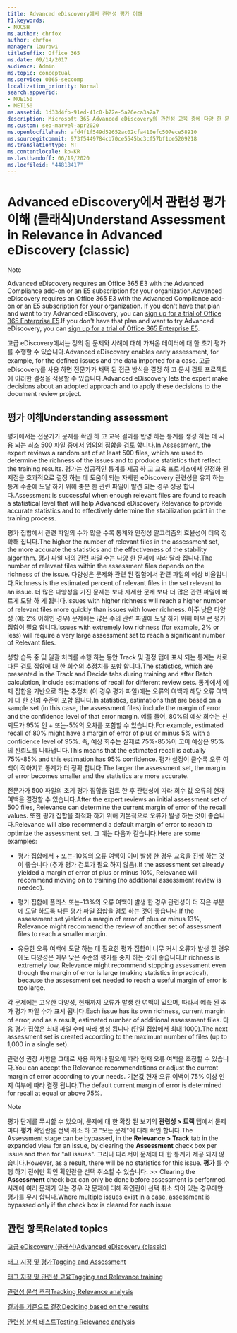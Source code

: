```yaml
---
title: Advanced eDiscovery에서 관련성 평가 이해
f1.keywords:
- NOCSH
ms.author: chrfox
author: chrfox
manager: laurawi
titleSuffix: Office 365
ms.date: 09/14/2017
audience: Admin
ms.topic: conceptual
ms.service: O365-seccomp
localization_priority: Normal
search.appverid:
- MOE150
- MET150
ms.assetid: 1d33d4fb-91ed-41c0-b72e-5a26eca3a2a7
description: Microsoft 365 Advanced eDiscovery의 관련성 교육 중에 다양 한 문제를 파악 하기 위한 평가 단계 및 해당 역할에 대 한 개요를 확인할 수 있습니다.
ms.custom: seo-marvel-apr2020
ms.openlocfilehash: afd4f1f549d52652ac02cfa410efc507ece58910
ms.sourcegitcommit: 973f5449784cb70ce5545bc3cf57bf1ce5209218
ms.translationtype: MT
ms.contentlocale: ko-KR
ms.lasthandoff: 06/19/2020
ms.locfileid: "44818417"
---
```

# <a name="understand-assessment-in-relevance-in-advanced-ediscovery-classic"></a><span data-ttu-id="0d71c-103">Advanced eDiscovery에서 관련성 평가 이해 (클래식)</span><span class="sxs-lookup"><span data-stu-id="0d71c-103">Understand Assessment in Relevance in Advanced eDiscovery (classic)</span></span>

> [!NOTE]
> <span data-ttu-id="0d71c-104">Advanced eDiscovery requires an Office 365 E3 with the Advanced Compliance add-on or an E5 subscription for your organization.</span><span class="sxs-lookup"><span data-stu-id="0d71c-104">Advanced eDiscovery requires an Office 365 E3 with the Advanced Compliance add-on or an E5 subscription for your organization.</span></span> <span data-ttu-id="0d71c-105">If you don't have that plan and want to try Advanced eDiscovery, you can [sign up for a trial of Office 365 Enterprise E5](https://go.microsoft.com/fwlink/p/?LinkID=698279).</span><span class="sxs-lookup"><span data-stu-id="0d71c-105">If you don't have that plan and want to try Advanced eDiscovery, you can [sign up for a trial of Office 365 Enterprise E5](https://go.microsoft.com/fwlink/p/?LinkID=698279).</span></span> 
  
<span data-ttu-id="0d71c-106">고급 eDiscovery에서는 정의 된 문제와 사례에 대해 가져온 데이터에 대 한 초기 평가를 수행할 수 있습니다.</span><span class="sxs-lookup"><span data-stu-id="0d71c-106">Advanced eDiscovery enables early assessment, for example, for the defined issues and the data imported for a case.</span></span> <span data-ttu-id="0d71c-107">고급 eDiscovery를 사용 하면 전문가가 채택 된 접근 방식을 결정 하 고 문서 검토 프로젝트에 이러한 결정을 적용할 수 있습니다.</span><span class="sxs-lookup"><span data-stu-id="0d71c-107">Advanced eDiscovery lets the expert make decisions about an adopted approach and to apply these decisions to the document review project.</span></span>
  
## <a name="understanding-assessment"></a><span data-ttu-id="0d71c-108">평가 이해</span><span class="sxs-lookup"><span data-stu-id="0d71c-108">Understanding assessment</span></span>

<span data-ttu-id="0d71c-109">평가에서는 전문가가 문제를 확인 하 고 교육 결과를 반영 하는 통계를 생성 하는 데 사용 되는 최소 500 파일 중에서 임의의 집합을 검토 합니다.</span><span class="sxs-lookup"><span data-stu-id="0d71c-109">In Assessment, the expert reviews a random set of at least 500 files, which are used to determine the richness of the issues and to produce statistics that reflect the training results.</span></span> <span data-ttu-id="0d71c-110">평가는 성공적인 통계를 제공 하 고 교육 프로세스에서 안정화 된 지점을 효과적으로 결정 하는 데 도움이 되는 자세한 eDiscovery 관련성을 유지 하는 통계 수준에 도달 하기 위해 충분 한 관련 파일이 발견 되는 경우 성공 합니다.</span><span class="sxs-lookup"><span data-stu-id="0d71c-110">Assessment is successful when enough relevant files are found to reach a statistical level that will help Advanced eDiscovery Relevance to provide accurate statistics and to effectively determine the stabilization point in the training process.</span></span> 
  
<span data-ttu-id="0d71c-111">평가 집합에서 관련 파일의 수가 많을 수록 통계와 안정성 알고리즘의 효율성이 더욱 정확해 집니다.</span><span class="sxs-lookup"><span data-stu-id="0d71c-111">The higher the number of relevant files in the assessment set, the more accurate the statistics and the effectiveness of the stability algorithm.</span></span> <span data-ttu-id="0d71c-112">평가 파일 내의 관련 파일 수는 다양 한 문제에 따라 달라 집니다.</span><span class="sxs-lookup"><span data-stu-id="0d71c-112">The number of relevant files within the assessment files depends on the richness of the issue.</span></span> <span data-ttu-id="0d71c-113">다양성은 문제와 관련 된 집합에서 관련 파일의 예상 비율입니다.</span><span class="sxs-lookup"><span data-stu-id="0d71c-113">Richness is the estimated percent of relevant files in the set relevant to an issue.</span></span> <span data-ttu-id="0d71c-114">더 많은 다양성을 가진 문제는 보다 자세한 문제 보다 더 많은 관련 파일에 빠르게 도달 하 게 됩니다.</span><span class="sxs-lookup"><span data-stu-id="0d71c-114">Issues with higher richness will reach a higher number of relevant files more quickly than issues with lower richness.</span></span> <span data-ttu-id="0d71c-115">아주 낮은 다양성 (예: 2% 이하인 경우) 문제에는 많은 수의 관련 파일에 도달 하기 위해 매우 큰 평가 집합이 필요 합니다.</span><span class="sxs-lookup"><span data-stu-id="0d71c-115">Issues with extremely low richness (for example, 2% or less) will require a very large assessment set to reach a significant number of Relevant files.</span></span>
  
<span data-ttu-id="0d71c-116">성향 습득 중 및 일괄 처리를 수행 하는 동안 Track 및 결정 탭에 표시 되는 통계는 서로 다른 검토 집합에 대 한 회수의 추정치를 포함 합니다.</span><span class="sxs-lookup"><span data-stu-id="0d71c-116">The statistics, which are presented in the Track and Decide tabs during training and after Batch calculation, include estimations of recall for different review sets.</span></span> <span data-ttu-id="0d71c-117">통계에서 예제 집합을 기반으로 하는 추정치 (이 경우 평가 파일)에는 오류의 여백과 해당 오류 여백에 대 한 신뢰 수준이 포함 됩니다.</span><span class="sxs-lookup"><span data-stu-id="0d71c-117">In statistics, estimations that are based on a sample set (in this case, the assessment files) include the margin of error and the confidence level of that error margin.</span></span> <span data-ttu-id="0d71c-118">예를 들어, 80%의 예상 회수는 신뢰도가 95% 인 + 또는-5%의 오차를 포함할 수 있습니다.</span><span class="sxs-lookup"><span data-stu-id="0d71c-118">For example, estimated recall of 80% might have a margin of error of plus or minus 5% with a confidence level of 95%.</span></span> <span data-ttu-id="0d71c-119">즉, 예상 회수는 실제로 75%-85%이 고이 예상은 95%의 신뢰도를 나타냅니다.</span><span class="sxs-lookup"><span data-stu-id="0d71c-119">This means that the estimated recall is actually 75%-85% and this estimation has 95% confidence.</span></span> <span data-ttu-id="0d71c-120">평가 설정이 클수록 오류 여백이 작아지고 통계가 더 정확 합니다.</span><span class="sxs-lookup"><span data-stu-id="0d71c-120">The larger the assessment set, the margin of error becomes smaller and the statistics are more accurate.</span></span> 
  
<span data-ttu-id="0d71c-121">전문가가 500 파일의 초기 평가 집합을 검토 한 후 관련성에 따라 회수 값 오류의 현재 여백을 결정할 수 있습니다.</span><span class="sxs-lookup"><span data-stu-id="0d71c-121">After the expert reviews an initial assessment set of 500 files, Relevance can determine the current margin of error of the recall values.</span></span> <span data-ttu-id="0d71c-122">또한 평가 집합을 최적화 하기 위해 기본적으로 오류가 발생 하는 것이 좋습니다.</span><span class="sxs-lookup"><span data-stu-id="0d71c-122">Relevance will also recommend a default margin of error to reach to optimize the assessment set.</span></span> <span data-ttu-id="0d71c-123">그 예는 다음과 같습니다.</span><span class="sxs-lookup"><span data-stu-id="0d71c-123">Here are some examples:</span></span>
  
- <span data-ttu-id="0d71c-124">평가 집합에서 + 또는-10%의 오류 여백이 이미 발생 한 경우 교육을 진행 하는 것이 좋습니다 (추가 평가 검토가 필요 하지 않음).</span><span class="sxs-lookup"><span data-stu-id="0d71c-124">If the assessment set already yielded a margin of error of plus or minus 10%, Relevance will recommend moving on to training (no additional assessment review is needed).</span></span> 
    
- <span data-ttu-id="0d71c-125">평가 집합에 플러스 또는-13%의 오류 여백이 발생 한 경우 관련성이 더 작은 부분에 도달 하도록 다른 평가 파일 집합을 검토 하는 것이 좋습니다.</span><span class="sxs-lookup"><span data-stu-id="0d71c-125">If the assessment set yielded a margin of error of plus or minus 13%, Relevance might recommend the review of another set of assessment files to reach a smaller margin.</span></span> 
    
- <span data-ttu-id="0d71c-126">유용한 오류 여백에 도달 하는 데 필요한 평가 집합이 너무 커서 오류가 발생 한 경우에도 다양성은 매우 낮은 수준의 평가를 중지 하는 것이 좋습니다.</span><span class="sxs-lookup"><span data-stu-id="0d71c-126">If richness is extremely low, Relevance might recommend stopping assessment even though the margin of error is large (making statistics impractical), because the assessment set needed to reach a useful margin of error is too large.</span></span>
    
<span data-ttu-id="0d71c-127">각 문제에는 고유한 다양성, 현재까지 오류가 발생 한 여백이 있으며, 따라서 예측 된 추가 평가 파일 수가 표시 됩니다.</span><span class="sxs-lookup"><span data-stu-id="0d71c-127">Each issue has its own richness, current margin of error, and as a result, estimated number of additional assessment files.</span></span> <span data-ttu-id="0d71c-128">다음 평가 집합은 최대 파일 수에 따라 생성 됩니다 (단일 집합에서 최대 1000).</span><span class="sxs-lookup"><span data-stu-id="0d71c-128">The next assessment set is created according to the maximum number of files (up to 1,000 in a single set).</span></span>
  
<span data-ttu-id="0d71c-129">관련성 권장 사항을 그대로 사용 하거나 필요에 따라 현재 오류 여백을 조정할 수 있습니다.</span><span class="sxs-lookup"><span data-stu-id="0d71c-129">You can accept the Relevance recommendations or adjust the current margin of error according to your needs.</span></span> <span data-ttu-id="0d71c-130">기본값 현재 오류 여백이 75% 이상 인지 여부에 따라 결정 됩니다.</span><span class="sxs-lookup"><span data-stu-id="0d71c-130">The default current margin of error is determined for recall at equal or above 75%.</span></span>
  
> [!NOTE]
> <span data-ttu-id="0d71c-131">평가 단계를 무시할 수 있으며, 문제에 대 한 확장 된 보기의 **관련성 \> 트랙** 탭에서 문제 마다 **평가** 확인란을 선택 취소 하 고 "모든 문제"에 대해 확인 합니다.</span><span class="sxs-lookup"><span data-stu-id="0d71c-131">The Assessment stage can be bypassed, in the **Relevance \> Track** tab in the expanded view for an issue, by clearing the **Assessment** check box per issue and then for "all issues".</span></span> <span data-ttu-id="0d71c-132">그러나 따라서이 문제에 대 한 통계가 제공 되지 않습니다.</span><span class="sxs-lookup"><span data-stu-id="0d71c-132">However, as a result, there will be no statistics for this issue.</span></span> <span data-ttu-id="0d71c-133">**평가** 를 수행 하기 전에만 확인 확인란을 선택 취소할 수 있습니다. ></span><span class="sxs-lookup"><span data-stu-id="0d71c-133">> Clearing the **Assessment** check box can only be done before assessment is performed.</span></span> <span data-ttu-id="0d71c-134">사례에 여러 문제가 있는 경우 각 문제에 대해 확인란이 선택 취소 되어 있는 경우에만 평가를 무시 합니다.</span><span class="sxs-lookup"><span data-stu-id="0d71c-134">Where multiple issues exist in a case, assessment is bypassed only if the check box is cleared for each issue</span></span> 
  
## <a name="related-topics"></a><span data-ttu-id="0d71c-135">관련 항목</span><span class="sxs-lookup"><span data-stu-id="0d71c-135">Related topics</span></span>

[<span data-ttu-id="0d71c-136">고급 eDiscovery (클래식)</span><span class="sxs-lookup"><span data-stu-id="0d71c-136">Advanced eDiscovery (classic)</span></span>](office-365-advanced-ediscovery.md)
  
[<span data-ttu-id="0d71c-137">태그 지정 및 평가</span><span class="sxs-lookup"><span data-stu-id="0d71c-137">Tagging and Assessment</span></span>](tagging-and-assessment-in-advanced-ediscovery.md)
  
[<span data-ttu-id="0d71c-138">태그 지정 및 관련성 교육</span><span class="sxs-lookup"><span data-stu-id="0d71c-138">Tagging and Relevance training</span></span>](tagging-and-relevance-training-in-advanced-ediscovery.md)
  
[<span data-ttu-id="0d71c-139">관련성 분석 추적</span><span class="sxs-lookup"><span data-stu-id="0d71c-139">Tracking Relevance analysis</span></span>](track-relevance-analysis-in-advanced-ediscovery.md)
  
[<span data-ttu-id="0d71c-140">결과를 기준으로 결정</span><span class="sxs-lookup"><span data-stu-id="0d71c-140">Deciding based on the results</span></span>](decision-based-on-the-results-in-advanced-ediscovery.md)
  
[<span data-ttu-id="0d71c-141">관련성 분석 테스트</span><span class="sxs-lookup"><span data-stu-id="0d71c-141">Testing Relevance analysis</span></span>](test-relevance-analysis-in-advanced-ediscovery.md)


